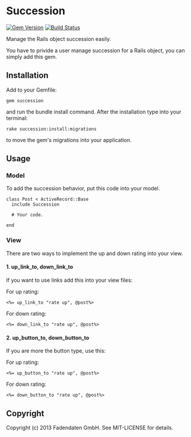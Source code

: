 # Succession

[![Gem Version](https://badge.fury.io/rb/succession.png)](http://badge.fury.io/rb/succession)
[![Build Status](https://travis-ci.org/fadendaten/succession.png?branch=master)](https://travis-ci.org/fadendaten/succession)

Manage the Rails object succession easily.

You have to privide a user manage succession for a Rails object, you can simply
add this gem.

## Installation

Add to your Gemfile:

    gem succession

and run the bundle install command.
After the installation type into your terminal:

    rake succession:install:migrations

to move the gem's migrations into your application.

## Usage

### Model

To add the succession behavior, put this code into your model.

    class Post < ActiveRecord::Base
      include Succession

      # Your code.

    end

### View

There are two ways to implement the up and down rating into your view.

#### 1. up_link_to, down_link_to

If you want to use links add this into your view files:

For up rating:

    <%= up_link_to "rate up", @post%>

For down rating:

    <%= down_link_to "rate up", @post%>

#### 2. up_button_to, down_button_to

If you are more the button type, use this:

For up rating:

    <%= up_button_to "rate up", @post%>

For down rating:

    <%= down_button_to "rate up", @post%>

## Copyright

Copyright (c) 2013 Fadendaten GmbH. See MIT-LICENSE for details.

